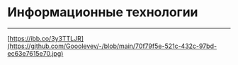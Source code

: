 # Информационные технологии
---
[https://ibb.co/3y3TTLJR](https://github.com/Gooolevev/-/blob/main/70f79f5e-521c-432c-97bd-ec63e7615e70.jpg)
